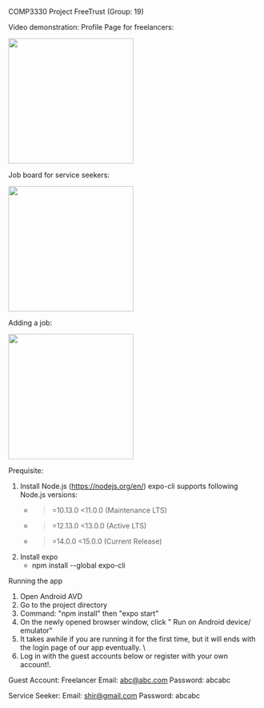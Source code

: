 
COMP3330 Project FreeTrust (Group: 19)

Video demonstration: 
Profile Page for freelancers:

<img src="https://user-images.githubusercontent.com/54614141/116808460-75bb6d80-ab6b-11eb-8141-1f477748d09b.gif" width="250">

Job board for service seekers: 

<img src="https://user-images.githubusercontent.com/54614141/116807912-6edf2b80-ab68-11eb-84e7-17ab03cab95a.gif" width="250">

Adding a job:

<img src="https://user-images.githubusercontent.com/54614141/116808046-47d52980-ab69-11eb-9be8-325e751dd89f.gif" width="250"> 



Prequisite:
1. Install Node.js (https://nodejs.org/en/)
    expo-cli supports following Node.js versions:
    * >=10.13.0 <11.0.0 (Maintenance LTS)
    * >=12.13.0 <13.0.0 (Active LTS)
    * >=14.0.0  <15.0.0 (Current Release)
2. Install expo 
    - npm install --global expo-cli
    
Running the app 
1. Open Android AVD
2. Go to the project directory
3.  Command: "npm install" then "expo start"
4. On the newly opened browser window, click " Run on Android device/ emulator"
5. It takes awhile if you are running it for the first time, but it will ends with the login page of our app eventually. \
6. Log in with the guest accounts below or register with your own account!. 

Guest Account:
Freelancer
Email: abc@abc.com
Password: abcabc

Service Seeker:
Email: shir@gmail.com
Password: abcabc



